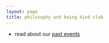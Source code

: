 ```yaml
---
layout: page
title: philosophy and being kind club
---
```


- read about our [past events](/pages/blog.md#meetups)
